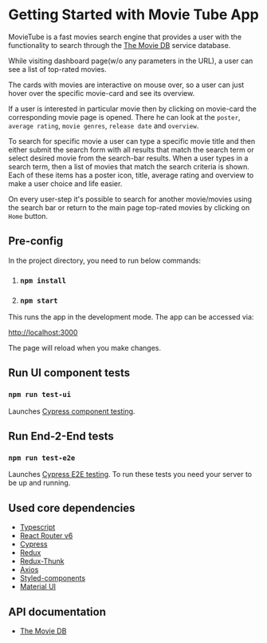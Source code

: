# Getting Started with Movie Tube App
MovieTube is a fast movies search engine that provides a user with the functionality to
search through the [The Movie DB](https://www.themoviedb.org/) service database. 

While visiting dashboard page(w/o any parameters in the URL), a user can see a list of top-rated movies.

The cards with movies are interactive on mouse over, so a user can just hover over the specific 
movie-card and see its overview.

If a user is interested in particular movie then by clicking on
movie-card the corresponding movie page is opened. There he can look at the `poster`, `average rating`,
`movie genres`, `release date` and `overview`.

To search for specific movie a user can type a specific movie title and
then either submit the search form with all results that match the search term or
select desired movie from the search-bar results. When a user types in a search term,
then a list of movies that match the search criteria is shown. Each of these items has
a poster icon, title, average rating and overview to make a user choice and life easier.

On every user-step it's possible to search for another movie/movies using the search bar or
return to the main page top-rated movies by clicking on `Home` button.

## Pre-config

In the project directory, you need to run below commands:

1. ### `npm install`
2. ### `npm start`

This runs the app in the development mode.
The app can be accessed via:

[http://localhost:3000](http://localhost:3000)

The page will reload when you make changes.

## Run UI component tests
### `npm run test-ui`
Launches [Cypress component testing](https://docs.cypress.io/guides/component-testing/introduction).

## Run End-2-End tests
### `npm run test-e2e`
Launches [Cypress E2E testing](https://www.cypress.io/).
To run these tests you need your server to be up and running.

## Used core dependencies
* [Typescript](https://www.typescriptlang.org/)
* [React Router v6](https://reactrouter.com/docs/en/v6/getting-started/overview)
* [Cypress](https://www.cypress.io/)
* [Redux](https://redux.js.org/)
* [Redux-Thunk](https://github.com/reduxjs/redux-thunk)
* [Axios](https://github.com/axios/axios)
* [Styled-components](https://styled-components.com/)
* [Material UI](https://mui.com/)

## API documentation
* [The Movie DB](https://developers.themoviedb.org/3)

